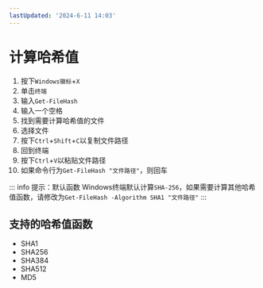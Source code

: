 ```yaml
---
lastUpdated: '2024-6-11 14:03'
---
```


# 计算哈希值

1. 按下```Windows徽标```+```X```
2. 单击```终端```
3. 输入```Get-FileHash```
4. 输入一个空格
5. 找到需要计算哈希值的文件
6. 选择文件
7. 按下```Ctrl```+```Shift```+```C```以复制文件路径
8. 回到终端
9. 按下```Ctrl```+```V```以粘贴文件路径
10. 如果命令行为```Get-FileHash "文件路径"```，则回车

::: info 提示：默认函数
Windows终端默认计算```SHA-256```，如果需要计算其他哈希值函数，请修改为```Get-FileHash -Algorithm SHA1 "文件路径"```
:::

## 支持的哈希值函数

- SHA1
- SHA256
- SHA384
- SHA512
- MD5